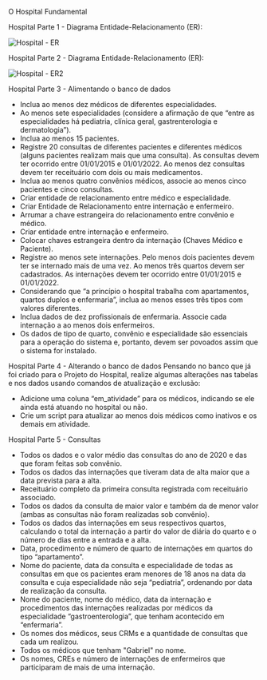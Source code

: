 O Hospital Fundamental

Hospital Parte 1 - Diagrama Entidade-Relacionamento (ER):

![Hospital - ER](https://github.com/user-attachments/assets/6496af75-5ff5-4d2e-a2f5-32fc55157c45)

Hospital Parte 2 - Diagrama Entidade-Relacionamento (ER):

![Hospital - ER2](https://github.com/user-attachments/assets/1a9842d8-5d61-4b16-a46d-0515702b64e6)

Hospital Parte 3 - Alimentando o banco de dados
- Inclua ao menos dez médicos de diferentes especialidades.
- Ao menos sete especialidades (considere a afirmação de que “entre as especialidades há pediatria, clínica geral, gastrenterologia e dermatologia”).
- Inclua ao menos 15 pacientes.
- Registre 20 consultas de diferentes pacientes e diferentes médicos (alguns pacientes realizam mais que uma consulta). As consultas devem ter ocorrido entre 01/01/2015 e 01/01/2022. Ao menos dez consultas devem ter receituário com dois ou mais medicamentos.
- Inclua ao menos quatro convênios médicos, associe ao menos cinco pacientes e cinco consultas.
- Criar entidade de relacionamento entre médico e especialidade.
- Criar Entidade de Relacionamento entre internação e enfermeiro.
- Arrumar a chave estrangeira do relacionamento entre convênio e médico.
- Criar entidade entre internação e enfermeiro.
- Colocar chaves estrangeira dentro da internação (Chaves Médico e Paciente).
- Registre ao menos sete internações. Pelo menos dois pacientes devem ter se internado mais de uma vez. Ao menos três quartos devem ser cadastrados. As internações devem ter ocorrido entre 01/01/2015 e 01/01/2022.
- Considerando que “a princípio o hospital trabalha com apartamentos, quartos duplos e enfermaria”, inclua ao menos esses três tipos com valores diferentes.
- Inclua dados de dez profissionais de enfermaria. Associe cada internação a ao menos dois enfermeiros.
- Os dados de tipo de quarto, convênio e especialidade são essenciais para a operação do sistema e, portanto, devem ser povoados assim que o sistema for instalado.

Hospital Parte 4 - Alterando o banco de dados
Pensando no banco que já foi criado para o Projeto do Hospital, realize algumas alterações nas tabelas e nos dados usando comandos de atualização e exclusão:

- Adicione uma coluna “em_atividade” para os médicos, indicando se ele ainda está atuando no hospital ou não. 
- Crie um script para atualizar ao menos dois médicos como inativos e os demais em atividade.

Hospital Parte 5 - Consultas
- Todos os dados e o valor médio das consultas do ano de 2020 e das que foram feitas sob convênio.
- Todos os dados das internações que tiveram data de alta maior que a data prevista para a alta.
- Receituário completo da primeira consulta registrada com receituário associado.
- Todos os dados da consulta de maior valor e também da de menor valor (ambas as consultas não foram realizadas sob convênio).
- Todos os dados das internações em seus respectivos quartos, calculando o total da internação a partir do valor de diária do quarto e o número de dias entre a entrada e a alta.
- Data, procedimento e número de quarto de internações em quartos do tipo “apartamento”.
- Nome do paciente, data da consulta e especialidade de todas as consultas em que os pacientes eram menores de 18 anos na data da consulta e cuja especialidade não seja “pediatria”, ordenando por data de realização da consulta.
- Nome do paciente, nome do médico, data da internação e procedimentos das internações realizadas por médicos da especialidade “gastroenterologia”, que tenham acontecido em “enfermaria”.
- Os nomes dos médicos, seus CRMs e a quantidade de consultas que cada um realizou.
- Todos os médicos que tenham "Gabriel" no nome. 
- Os nomes, CREs e número de internações de enfermeiros que participaram de mais de uma internação.

